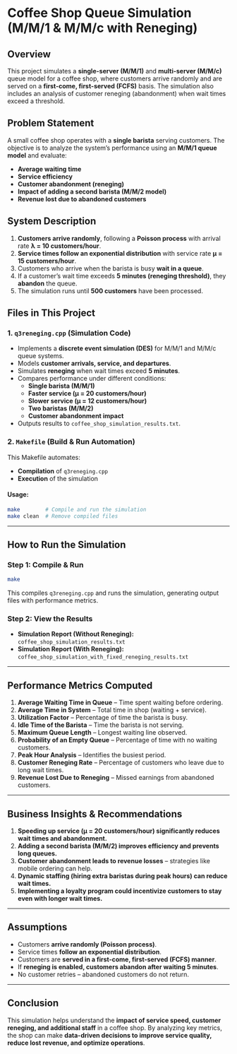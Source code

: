# Coffee Shop Queue Simulation (M/M/1 & M/M/c with Reneging)

## Overview

This project simulates a **single-server (M/M/1)** and **multi-server (M/M/c)** queue model for a coffee shop, where customers arrive randomly and are served on a **first-come, first-served (FCFS)** basis. The simulation also includes an analysis of customer reneging (abandonment) when wait times exceed a threshold.

## Problem Statement

A small coffee shop operates with a **single barista** serving customers. The objective is to analyze the system’s performance using an **M/M/1 queue model** and evaluate:

- **Average waiting time**
- **Service efficiency**
- **Customer abandonment (reneging)**
- **Impact of adding a second barista (M/M/2 model)**
- **Revenue lost due to abandoned customers**

## System Description

1. **Customers arrive randomly**, following a **Poisson process** with arrival rate **λ = 10 customers/hour**.
2. **Service times follow an exponential distribution** with service rate **μ = 15 customers/hour**.
3. Customers who arrive when the barista is busy **wait in a queue**.
4. If a customer’s wait time exceeds **5 minutes (reneging threshold)**, they **abandon** the queue.
5. The simulation runs until **500 customers** have been processed.

## Files in This Project

### 1. `q3reneging.cpp` (Simulation Code)

- Implements a **discrete event simulation (DES)** for M/M/1 and M/M/c queue systems.
- Models **customer arrivals, service, and departures**.
- Simulates **reneging** when wait times exceed **5 minutes**.
- Compares performance under different conditions:
  - **Single barista (M/M/1)**
  - **Faster service (μ = 20 customers/hour)**
  - **Slower service (μ = 12 customers/hour)**
  - **Two baristas (M/M/2)**
  - **Customer abandonment impact**
- Outputs results to `coffee_shop_simulation_results.txt`.

### 2. `Makefile` (Build & Run Automation)

This Makefile automates:

- **Compilation** of `q3reneging.cpp`
- **Execution** of the simulation

#### Usage:

```bash
make        # Compile and run the simulation
make clean  # Remove compiled files
```

---

## How to Run the Simulation

### **Step 1: Compile & Run**

```bash
make
```

This compiles `q3reneging.cpp` and runs the simulation, generating output files with performance metrics.

### **Step 2: View the Results**

- **Simulation Report (Without Reneging):** `coffee_shop_simulation_results.txt`
- **Simulation Report (With Reneging):** `coffee_shop_simulation_with_fixed_reneging_results.txt`

---

## Performance Metrics Computed

1. **Average Waiting Time in Queue** – Time spent waiting before ordering.
2. **Average Time in System** – Total time in shop (waiting + service).
3. **Utilization Factor** – Percentage of time the barista is busy.
4. **Idle Time of the Barista** – Time the barista is not serving.
5. **Maximum Queue Length** – Longest waiting line observed.
6. **Probability of an Empty Queue** – Percentage of time with no waiting customers.
7. **Peak Hour Analysis** – Identifies the busiest period.
8. **Customer Reneging Rate** – Percentage of customers who leave due to long wait times.
9. **Revenue Lost Due to Reneging** – Missed earnings from abandoned customers.

---

## Business Insights & Recommendations

1. **Speeding up service (μ = 20 customers/hour) significantly reduces wait times and abandonment.**
2. **Adding a second barista (M/M/2) improves efficiency and prevents long queues.**
3. **Customer abandonment leads to revenue losses** – strategies like mobile ordering can help.
4. **Dynamic staffing (hiring extra baristas during peak hours) can reduce wait times.**
5. **Implementing a loyalty program could incentivize customers to stay even with longer wait times.**

---

## Assumptions

- Customers **arrive randomly (Poisson process)**.
- Service times **follow an exponential distribution**.
- Customers are **served in a first-come, first-served (FCFS) manner**.
- If **reneging is enabled, customers abandon after waiting 5 minutes**.
- No customer retries – abandoned customers do not return.

---

## Conclusion

This simulation helps understand the **impact of service speed, customer reneging, and additional staff** in a coffee shop. By analyzing key metrics, the shop can make **data-driven decisions to improve service quality, reduce lost revenue, and optimize operations**.

